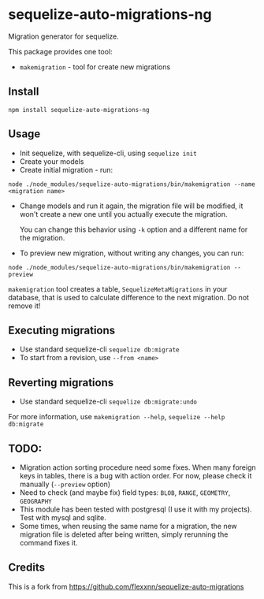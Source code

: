# sequelize-auto-migrations-ng
Migration generator for sequelize.

This package provides one tool:
* `makemigration` - tool for create new migrations

## Install
`npm install sequelize-auto-migrations-ng`

## Usage
* Init sequelize, with sequelize-cli, using `sequelize init`
* Create your models
* Create initial migration - run:

`node ./node_modules/sequelize-auto-migrations/bin/makemigration --name <migration name>`
* Change models and run it again, the migration file will be modified, it won't create a new one until you actually execute the migration.

  You can change this behavior using `-k` option and a different name for the migration.
* To preview new migration, without writing any changes, you can run:

`node ./node_modules/sequelize-auto-migrations/bin/makemigration --preview`

`makemigration` tool creates a table, `SequelizeMetaMigrations` in your database, that is used to calculate difference to the next migration. Do not remove it!


## Executing migrations
* Use standard sequelize-cli
`sequelize db:migrate`
* To start from a revision, use `--from <name>`

## Reverting migrations
* Use standard sequelize-cli
`sequelize db:migrate:undo`

For more information, use `makemigration --help`, `sequelize --help db:migrate`

## TODO:
* Migration action sorting procedure need some fixes. When many foreign keys in tables, there is a bug with action order. For now, please check it manually (`--preview` option)
* Need to check (and maybe fix) field types: `BLOB`, `RANGE`, `GEOMETRY`, `GEOGRAPHY`
* This module has been tested with postgresql (I use it with my projects). Test with mysql and sqlite.
* Some times, when reusing the same name for a migration, the new migration file is deleted after being written, simply rerunning the command fixes it.

## Credits
This is a fork from https://github.com/flexxnn/sequelize-auto-migrations

